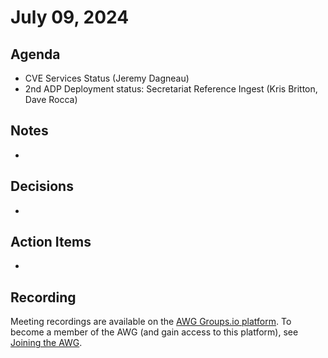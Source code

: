 # July 09, 2024

## Agenda

* CVE Services Status (Jeremy Dagneau)
* 2nd ADP Deployment status: Secretariat Reference Ingest (Kris Britton, Dave Rocca)

## Notes

*

## Decisions

*

## Action Items

*

## Recording

Meeting recordings are available on the [AWG Groups.io platform](https://cve-cwe-programs.groups.io/g/AWG/files/MeetingRecordings).
To become a member of the AWG (and gain access to this platform), see [Joining the AWG](https://github.com/CVEProject/automation-working-group?tab=readme-ov-file#joining-the-awg).
